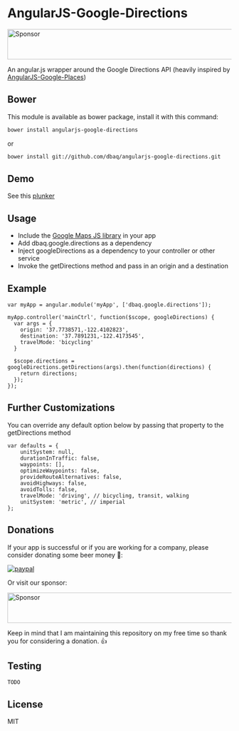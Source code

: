 AngularJS-Google-Directions
=========
<a target='_blank' href='https://app.codesponsor.io/link/nnq4YKjaFeDVYQrFbBYw4qNV/dbaq/angularjs-google-directions'>  <img alt='Sponsor' width='888' height='68' src='https://app.codesponsor.io/embed/nnq4YKjaFeDVYQrFbBYw4qNV/dbaq/angularjs-google-directions.svg' /></a>

An angular.js wrapper around the Google Directions API (heavily inspired by [AngularJS-Google-Places](https://github.com/arunisrael/angularjs-google-places))

Bower
--
This module is available as bower package, install it with this command:

```bash
bower install angularjs-google-directions
```
or

```bash
bower install git://github.com/dbaq/angularjs-google-directions.git
```

Demo
--
See this [plunker](http://embed.plnkr.co/uiwQtK3E0f0KQuMoDf2Y/preview)

Usage
--
- Include the [Google Maps JS library](http://maps.googleapis.com/maps/api/js?libraries=places&sensor=true_or_false) in your app
- Add dbaq.google.directions as a dependency
- Inject googleDirections as a dependency to your controller or other service
- Invoke the getDirections method and pass in an origin and a destination

Example
--
```
var myApp = angular.module('myApp', ['dbaq.google.directions']);

myApp.controller('mainCtrl', function($scope, googleDirections) {
  var args = {
    origin: '37.7738571,-122.4102823',
    destination: '37.7891231,-122.4173545',
    travelMode: 'bicycling'
  }

  $scope.directions = googleDirections.getDirections(args).then(function(directions) {
    return directions;
  });
});
```

Further Customizations
--
You can override any default option below by passing that property to the getDirections method
```
var defaults = {
    unitSystem: null,
    durationInTraffic: false,
    waypoints: [],
    optimizeWaypoints: false,
    provideRouteAlternatives: false,
    avoidHighways: false,
    avoidTolls: false,
    travelMode: 'driving', // bicycling, transit, walking
    unitSystem: 'metric', // imperial
};
```

## Donations

If your app is successful or if you are working for a company, please consider donating some beer money :beer::

[![paypal](https://www.paypalobjects.com/en_US/i/btn/btn_donateCC_LG.gif)](https://www.paypal.me/dbaq/10)

Or visit our sponsor:

<a target='_blank' href='https://app.codesponsor.io/link/nnq4YKjaFeDVYQrFbBYw4qNV/dbaq/angularjs-google-directions'>  <img alt='Sponsor' width='888' height='68' src='https://app.codesponsor.io/embed/nnq4YKjaFeDVYQrFbBYw4qNV/dbaq/angularjs-google-directions.svg' /></a>

Keep in mind that I am maintaining this repository on my free time so thank you for considering a donation. :+1:



Testing
--
```
TODO
```

License
--
MIT

